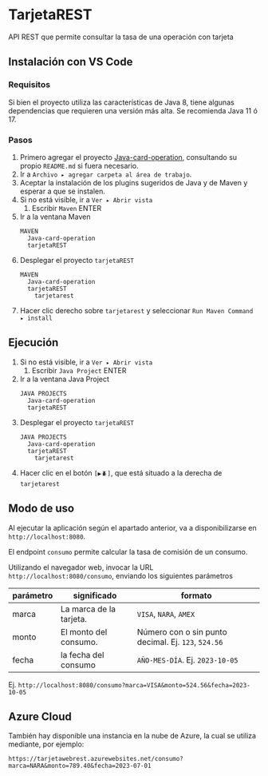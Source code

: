 # TarjetaREST
API REST que permite consultar la tasa de una operación con tarjeta

## Instalación con VS Code
### Requisitos
Si bien el proyecto utiliza las características de Java 8, tiene algunas dependencias que requieren una versión más alta. Se recomienda Java 11 ó 17.

### Pasos
1. Primero agregar el proyecto [Java-card-operation](https://github.com/gabocze/Java-card-operation/), consultando su propio `README.md` si fuera necesario.
1. Ir a `Archivo ▸ agregar carpeta al área de trabajo`.
1. Aceptar la instalación de los plugins sugeridos de Java y de Maven y esperar a que se instalen.
1. Si no está visible, ir a `Ver ▸ Abrir vista`
    1. Escribir `Maven` ENTER
1. Ir a la ventana Maven
    ```
    MAVEN
      Java-card-operation
      tarjetaREST
    ```
2. Desplegar el proyecto `tarjetaREST`
    ```
    MAVEN
      Java-card-operation
      tarjetaREST
        tarjetarest
    ```
1. Hacer clic derecho sobre `tarjetarest` y seleccionar `Run Maven Command ▸ install`

## Ejecución
1. Si no está visible, ir a `Ver ▸ Abrir vista`
    1. Escribir `Java Project` ENTER
1. Ir a la ventana Java Project
    ```
    JAVA PROJECTS
      Java-card-operation
      tarjetaREST
    ```
2. Desplegar el proyecto `tarjetaREST`
    ```
    JAVA PROJECTS
      Java-card-operation
      tarjetaREST
        tarjetarest
    ```
3. Hacer clic en el botón `[▶🪲]`, que está situado a la derecha de `tarjetarest`

## Modo de uso
Al ejecutar la aplicación según el apartado anterior, va a disponibilizarse en `http://localhost:8080`.

El endpoint `consumo` permite calcular la tasa de comisión de un consumo.

Utilizando el navegador web, invocar la URL `http://localhost:8080/consumo`, enviando los siguientes parámetros

| parámetro | significado | formato |
|---|---|---|
| marca | La marca de la tarjeta.| `VISA`, `NARA`, `AMEX`|
|monto|El monto del consumo.|Número con o sin punto decimal. Ej. `123`, `524.56`|
|fecha| la fecha del consumo|`AÑO-MES-DÍA`. Ej. `2023-10-05`|

Ej. `http://localhost:8080/consumo?marca=VISA&monto=524.56&fecha=2023-10-05`

## Azure Cloud
También hay disponible una instancia en la nube de Azure, la cual se utiliza mediante, por ejemplo:

`https://tarjetawebrest.azurewebsites.net/consumo?marca=NARA&monto=789.40&fecha=2023-07-01`
